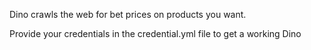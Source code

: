 Dino crawls the web for bet prices on products you want. 

Provide your credentials in the credential.yml file to get a working Dino

